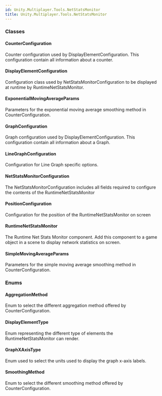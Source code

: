 ```yaml
---
id: Unity.Multiplayer.Tools.NetStatsMonitor
title: Unity.Multiplayer.Tools.NetStatsMonitor
---
```


### Classes

#### CounterConfiguration

Counter configuration used by DisplayElementConfiguration. This
configuration contain all information about a counter.

#### DisplayElementConfiguration

Configuration class used by NetStatsMonitorConfiguration to be displayed
at runtime by RuntimeNetStatsMonitor.

#### ExponentialMovingAverageParams

Parameters for the exponential moving average smoothing method in
CounterConfiguration.

#### GraphConfiguration

Graph configuration used by DisplayElementConfiguration. This
configuration contain all information about a Graph.

#### LineGraphConfiguration

Configuration for Line Graph specific options.

#### NetStatsMonitorConfiguration

The NetStatsMonitorConfiguration includes all fields required to
configure the contents of the RuntimeNetStatsMonitor

#### PositionConfiguration

Configuration for the position of the RuntimeNetStatsMonitor on screen

#### RuntimeNetStatsMonitor

The Runtime Net Stats Monitor component. Add this component to a game
object in a scene to display network statistics on screen.

#### SimpleMovingAverageParams

Parameters for the simple moving average smoothing method in
CounterConfiguration.

### Enums

#### AggregationMethod

Enum to select the different aggregation method offered by
CounterConfiguration.

#### DisplayElementType

Enum representing the different type of elements the
RuntimeNetStatsMonitor can render.

#### GraphXAxisType

Enum used to select the units used to display the graph x-axis labels.

#### SmoothingMethod

Enum to select the different smoothing method offered by
CounterConfiguration.